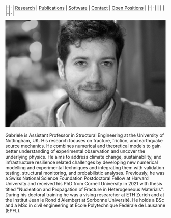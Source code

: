 |-|-|
[Research](research.md) | [Publications](publications.md) | [Software](software.md) | [Contact](contact.md) | [Open Positions](open_positions.md) |
|-|-|
| | |
|-|-|

<!--[CV](gabriele_albertini_vitae.pdf){:target="_blank"}-->

![](images/profile_photo_id_bw.jpg)

Gabriele is Assistant Professor in Structural Engineering at the University of Nottingham, UK. His research focuses on fracture, friction, and earthquake source mechanics. He combines numerical and theoretical models to gain better understanding of experimental observation and uncover the underlying physics. He aims to address climate change, sustainability, and infrastructure resilience related challenges by developing new numerical modelling and experimental techniques and integrating them with validation testing, structural monitoring, and probabilistic analyses. 
Previously, he was a Swiss National Science Foundation Postdoctoral Fellow at Harvard University and received his PhD from Cornell University in 2021 with thesis titled "Nucleation and Propagation of Fracture in Heterogeneous Materials". During his doctoral training he was a vising researcher at ETH Zurich and at the Institut Jean le Rond d'Alembert at Sorbonne Université. He holds a BSc and a MSc in civil engineering at École Polytechnique Fédérale de Lausanne (EPFL).


<!-- work in progress

We work on numerical and experimental fracture mechanics and friction. In these experiments, we measure motion and deformation of the material using [Digital-Image-Correlation](research.md){:target="_blank"} and Machine-Learning-based techniques. We develop numerical modelling techniques allowing us to model failure of materials and deepen our understanding of the underlying mechanics.

In collaboration with [Laurent Ponson](http://www.laurentponson.com/){:target="_blank"} and [Mathias Lebihain](https://scholar.google.com/citations?user=ZUSWpmMAAAAJ&hl=en&oi=ao){:target="_blank"}, we developed fracture experiments using [multi-material 3D printed polymers](https://doi.org/10.1103/PhysRevLett.127.035501){:target="_blank"}. This allowed us to test if a crack in a heterogeneous material follows the equation of motion predicted by brittle fracture theory.

We developed numerical and theoretical model for friction and collaborated with experimentalists ([Jay Fineberg](http://old.phys.huji.ac.il/~jay/){:target="_blank"} and [Ilya Svetlizky](https://scholar.google.co.il/citations?user=44mVMhIAAAAJ&hl=en){:target="_blank"}) to uncover the [physical mechanisms governing friction](https://doi.org/10.1016/j.jmps.2019.103826){:target="_blank"}
-->

<!--
I work on fracture of materials, friction and earthquakes. 
I use a combination of numerical and theoretical models to gain better understanding of experimental observation. 

I am Assistant Professor at the Faculy of Engineering at the University of Nottingham, UK.
Previously, I was a Swiss National Science Foundation Postdoctoral Fellow at Harvard University.
I worked with [Katia Bertoldi](https://bertoldi.seas.harvard.edu/){:target="_blank"} on tunable frictional surfaces.
I also worked with [Dave Weitz](https://weitzlab.seas.harvard.edu/){:target="_blank"} on the dynamics of extended fractures.

I received my PhD at Cornell University under the guidance of [Dave Kammer](https://ifb.ethz.ch/compmech/people/prof-dr-david-kammer.html){:target="_blank"} and my dissertation is on [Nucleation and Propagation of Fracture in Heterogeneous Materials](https://www-proquest-com.proxy.library.cornell.edu/dissertations-theses/nucleation-propagation-fracture-heterogeneous/docview/2550608833/se-2?accountid=10267){:target="_blank"}.


I collaborated with [Ahmed Elbanna](http://publish.illinois.edu/mcslabuiuc/people/ahmed-ettaf-elbanna/){:target="_blank"} on the development of a new [hybrid numerical method](http://arxiv.org/abs/2102.08756){:target="_blank"} coupling Finite Elements and Boundary Elements.

I used theoretical and numerical models to study the [stochastic properties of static friction](http://arxiv.org/abs/2005.06113){:target="_blank"} in collaboration with [Mircea Grigoriu](https://www.cee.cornell.edu/faculty-directory/mircea-dan-grigoriu){:target="_blank"}. 

I am working with [Greg McLaskey](https://courses.cit.cornell.edu/mclaskey/people.html){:target="_blank"} and [Chun-Yu Ke](https://chunyuke.com/){:target="_blank"} and use theoretical and numerical models to uncover the friction law of laboratory scale earthquakes performed on a 3m granite fault.
-->

<!--
I am wondering if you might add some broader statements about your work and your professional goals. What is your larger project? What questions interest you? What are the broader impacts of your work? What broader conversations in the field does your work contribute to?

You might look at some bio statements and websites from others in your field to see how they answer these kinds of questions. 

-->
